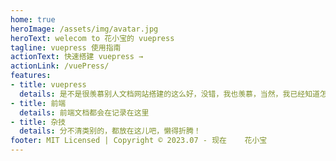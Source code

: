 ```yaml
---
home: true
heroImage: /assets/img/avatar.jpg
heroText: welecom to 花小宝的 vuepress
tagline: vuepress 使用指南
actionText: 快速搭建 vuepress →
actionLink: /vuePress/
features:
- title: vuepress
  details: 是不是很羡慕别人文档网站搭建的这么好，没错，我也羡慕，当然，我已经知道怎么操作了，so,你是不是会骂我，别急啦，xiongdie 上面有个按钮，教程已经为你准备好了啦，跟着走，你也能这么牛逼！
- title: 前端
  details: 前端文档都会在记录在这里
- title: 杂技
  details: 分不清类别的，都放在这儿吧，懒得折腾！
footer: MIT Licensed | Copyright © 2023.07 - 现在    花小宝
---
```


